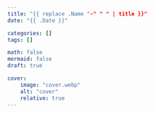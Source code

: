 ```yaml
---
title: "{{ replace .Name "-" " " | title }}"
date: "{{ .Date }}"

categories: []
tags: []

math: false
mermaid: false
draft: true

cover:
    image: "cover.webp"
    alt: "cover"
    relative: true
---
```



